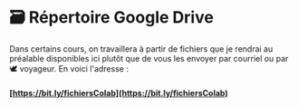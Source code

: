 # 🗃 Répertoire Google Drive

Dans certains cours, on travaillera à partir de fichiers que je rendrai au préalable disponibles ici plutôt que de vous les envoyer par courriel ou par :dove: voyageur. En voici l'adresse :

#### [https://bit.ly/fichiersColab](https://bit.ly/fichiersColab)
